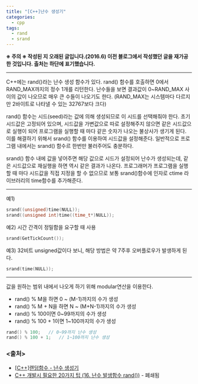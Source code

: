 ```yaml
---
title: "[C++]난수 생성기"
categories:
  - cpp
tags:
  - rand
  - srand
---
```

**※ 주의 ※ 작성된 지 오래된 글입니다.(2016.6) 이전 블로그에서 작성했던 글을 재가공한 것입니다. 출처는 하단에 표기했습니다.**

---

C++에는 rand()라는 난수 생성 함수가 있다. rand() 함수를 호출하면 0에서 RAND_MAX까지의 정수 1개를 리턴한다. 난수들을 보면 결과값이 0~RAND_MAX 사이의 값이 나오므로 매우 큰 수들이 나오기도 한다. (RAND_MAX는 시스템마다 다르지만 2바이트로 나타낼 수 있는 32767보다 크다)

rand() 함수는 시드(seed)라는 값에 의해 생성되므로 이 시드를 선택해줘야 한다. 초기 시드값은 고정되어 있으며, 시드값을 가변값으로 따로 설정해주지 않으면 같은 시드값으로 실행이 되어 프로그램을 실행할 때 마다 같은 숫자가 나오는 불상사가 생기게 된다. 이를 해결하기 위해서 srand() 함수를 이용하여 시드값을 설정해준다. 일반적으로 프로그램 내에서는 srand() 함수르 한번만 불러주어도 충분하다.

srand() 함수 내에 값을 넣어주면 해당 값으로 시드가 설정되어 난수가 생성되는데, 같은 시드값으로 재실행을 하면 역시 같은 결과가 나온다. 프로그래머가 프로그램을 실행할 때 마다 시드값을 직접 지정을 할 수 없으므로 보통 srand()함수에 인자로 ctime 라이브러리의 time함수를 추가해준다.

---

예1)
```cpp
srand((unsigned)time(NULL));
srand((unsigned int)time((time_t*)NULL));
```
예2) 시간 간격이 정밀함을 요구할 때 사용
```cpp
srand(GetTickCount());
```
예3) 32비트 unsigned값이다 보니, 해당 방법은 약 7주후 오버플로우가 발생하게 된다.
```cpp
srand(time(NULL));
```

---

값을 원하는 범위 내에서 나오게 하기 위해 modular연산을 이용한다.

- rand() % M을 하면 0 ~ (M-1)까지의 수가 생성
- rand() % M + N을 하면 N ~ (M+N-1)까지의 수가 생성
- rand() % 100이면 0~99까지의 수가 생성
- rand() % 100 + 1이면 1~100까지의 수가 생성

```cpp
rand() % 100;	// 0~99까지 난수 생성
rand() % 100 + 1;	// 1~100까지 난수 생성
```

### <출처>

- [[C++]랜덤함수 - 난수 생성기](http://arer.tistory.com/10)
- [C++ 개발시 필요한 20가지 팁 (16. 난수 발생함수 rand())](http://yowon009.tistory.com/305)  - 폐쇄됨

